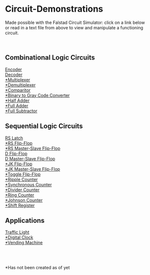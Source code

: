 <h1>Circuit-Demonstrations</h1>
<p>Made possible with the Falstad Circuit Simulator: click on a link below<br>
   or read in a text file from above to view and manipulate a functioning<br>
   circuit.
</p>
<br>
<h2>Combinational Logic Circuits</h2>
<a href="http://tinyurl.com/y7vej3ne">Encoder</a><br>
<a href="http://tinyurl.com/y92nldud">Decoder</a><br>
<a href="http://tinyurl.com/y92nldud">*Multiplexer</a><br>
<a href="http://tinyurl.com/y92nldud">*Demultiplexer</a><br>
<a href="http://tinyurl.com/y92nldud">*Comparitor</a><br>
<a href="http://tinyurl.com/y92nldud">*Binary to Gray Code Converter</a><br>
<a href="http://tinyurl.com/y92nldud">*Half Adder</a><br>
<a href="http://tinyurl.com/y92nldud">*Full Adder</a><br>
<a href="http://tinyurl.com/y92nldud">*Full Subtractor</a><br>
<h2>Sequential Logic Circuits</h2>
<a href="http://tinyurl.com/y7kt9vrk">RS Latch</a><br>
<a href="http://tinyurl.com/y7kt9vrk">*RS Flip-Flop</a><br>
<a href="http://tinyurl.com/y7kt9vrk">*RS Master-Slave Flip-Flop</a><br>
<a href="http://tinyurl.com/y9fwjvmf">D Flip-Flop</a></br>
<a href="http://tinyurl.com/yd848o2k">D Master-Slave Flip-Flop</a><br>
<a href="http://tinyurl.com/yd848o2k">*JK Flip-Flop</a><br>
<a href="http://tinyurl.com/yd848o2k">*JK Master-Slave Flip-Flop</a><br>
<a href="http://tinyurl.com/yd848o2k">*Toggle Flip-Flop</a><br>
<a href="http://tinyurl.com/yd848o2k">*Ripple Counter</a><br>
<a href="http://tinyurl.com/yd848o2k">*Synchronous Counter</a><br>
<a href="http://tinyurl.com/yd848o2k">*Divider Counter</a><br>
<a href="http://tinyurl.com/yd848o2k">*Ring Counter</a><br>
<a href="http://tinyurl.com/yd848o2k">*Johnson Counter</a><br>
<a href="http://tinyurl.com/yd848o2k">*Shift Register</a><br>

<h2>Applications</h2>
<a href="http://tinyurl.com/ycpxm6we">Traffic Light</a><br>
<a href="http://tinyurl.com/yd848o2k">*Digital Clock</a><br>
<a href="http://tinyurl.com/yd848o2k">*Vending Machine</a><br>
<br>
<br>
<br>
<p>
*Has not been created as of yet
</p>
